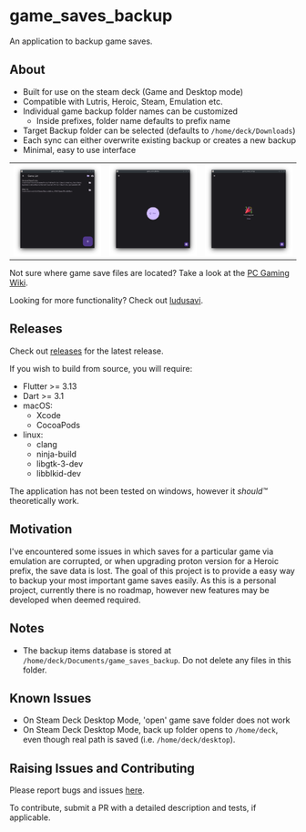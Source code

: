 # game_saves_backup

An application to backup game saves.

## About

- Built for use on the steam deck (Game and Desktop mode)
- Compatible with Lutris, Heroic, Steam, Emulation etc.
- Individual game backup folder names can be customized
    - Inside prefixes, folder name defaults to prefix name
- Target Backup folder can be selected (defaults to `/home/deck/Downloads`)
- Each sync can either overwrite existing backup or creates a new backup
- Minimal, easy to use interface

| | | |
| - | - | - |
| ![](docs/screenshot1.png) | ![](docs/screenshot2.png) | ![](docs/screenshot3.png) |

Not sure where game save files are located? Take a look at the [PC Gaming Wiki](https://www.pcgamingwiki.com/).

Looking for more functionality? Check out [ludusavi](https://github.com/mtkennerly/ludusavi).

## Releases

Check out [releases](https://github.com/defuncart/game_saves_backup/releases) for the latest release.

If you wish to build from source, you will require:

- Flutter >= 3.13
- Dart >= 3.1
- macOS:
    - Xcode
    - CocoaPods
- linux:
    - clang
    - ninja-build
    - libgtk-3-dev
    - libblkid-dev

The application has not been tested on windows, however it *should™* theoretically work.

## Motivation

I've encountered some issues in which saves for a particular game via emulation are corrupted, or when upgrading proton version for a Heroic prefix, the save data is lost. The goal of this project is to provide a easy way to backup your most important game saves easily. As this is a personal project, currently there is no roadmap, however new features may be developed when deemed required.

## Notes

- The backup items database is stored at `/home/deck/Documents/game_saves_backup`. Do not delete any files in this folder.

## Known Issues

- On Steam Deck Desktop Mode, 'open' game save folder does not work
- On Steam Deck Desktop Mode, back up folder opens to `/home/deck`, even though real path is saved (i.e. `/home/deck/desktop`).

## Raising Issues and Contributing

Please report bugs and issues [here](https://github.com/defuncart/game_saves_backup/issues).

To contribute, submit a PR with a detailed description and tests, if applicable.
